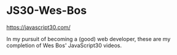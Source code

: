 # JS30-Wes-Bos
https://javascript30.com/

In my pursuit of becoming a (good) web developer, these are my completion of Wes Bos' JavaScript30 videos.

